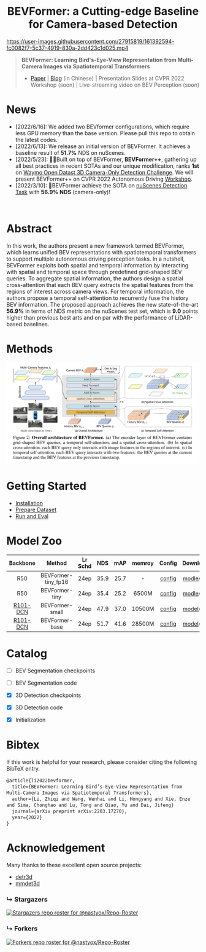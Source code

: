 <div align="center">   
  
# BEVFormer: a Cutting-edge Baseline for Camera-based Detection
</div>


https://user-images.githubusercontent.com/27915819/161392594-fc0082f7-5c37-4919-830a-2dd423c1d025.mp4

> **BEVFormer: Learning Bird's-Eye-View Representation from Multi-Camera Images via Spatiotemporal Transformers**
> - [Paper](http://arxiv.org/abs/2203.17270) | [Blog](https://www.zhihu.com/question/521842610/answer/2431585901) (in Chinese) | Presentation Slides at CVPR 2022 Workshop (soon) | Live-streaming video on BEV Perception (soon)



# News
- [2022/6/16]: We added two BEVformer configurations, which require less GPU memory than the base version. Please pull this repo to obtain the latest codes.
- [2022/6/13]: We release an initial version of BEVFormer. It achieves a baseline result of **51.7%** NDS on nuScenes.
- [2022/5/23]: 🚀🚀Built on top of BEVFormer, **BEVFormer++**, gathering up all best practices in recent SOTAs and our unique modification,  ranks **1st** on [Waymo Open Datast 3D Camera-Only Detection Challenge](https://waymo.com/open/challenges/2022/3d-camera-only-detection/). We will present BEVFormer++ on CVPR 2022 Autonomous Driving [Workshop](https://cvpr2022.wad.vision/).
- [2022/3/10]: 🚀BEVFormer achieve the SOTA on [nuScenes Detection Task](https://nuscenes.org/object-detection?externalData=all&mapData=all&modalities=Camera) with **56.9% NDS** (camera-only)!
</br>


# Abstract
In this work, the authors present a new framework termed BEVFormer, which learns unified BEV representations with spatiotemporal transformers to support multiple autonomous driving perception tasks. In a nutshell, BEVFormer exploits both spatial and temporal information by interacting with spatial and temporal space through predefined grid-shaped BEV queries. To aggregate spatial information, the authors design a spatial cross-attention that each BEV query extracts the spatial features from the regions of interest across camera views. For temporal information, the authors propose a temporal self-attention to recurrently fuse the history BEV information.
The proposed approach achieves the new state-of-the-art **56.9\%** in terms of NDS metric on the nuScenes test set, which is **9.0** points higher than previous best arts and on par with the performance of LiDAR-based baselines.


# Methods
![method](figs/arch.png "model arch")


# Getting Started
- [Installation](docs/install.md) 
- [Prepare Dataset](docs/prepare_dataset.md)
- [Run and Eval](docs/getting_started.md)

# Model Zoo

| Backbone | Method | Lr Schd | NDS| mAP|memroy | Config | Download |
| :---: | :---: | :---: | :---: | :---:|:---:| :---: | :---: |
| R50 | BEVFormer-tiny_fp16 | 24ep | 35.9|25.7 | - |[config](projects/configs/bevformer_fp16/bevformer_tiny_fp16.py) |[modle](https://github.com/zhiqi-li/storage/releases/download/v1.0/bevformer_tiny_fp16_epoch_24.pth)/[log](https://github.com/zhiqi-li/storage/releases/download/v1.0/bevformer_tiny_fp16_epoch_24.log) |
| R50 | BEVFormer-tiny | 24ep | 35.4|25.2 | 6500M |[config](projects/configs/bevformer/bevformer_tiny.py) |[modle](https://github.com/zhiqi-li/storage/releases/download/v1.0/bevformer_tiny_epoch_24.pth)/[log](https://github.com/zhiqi-li/storage/releases/download/v1.0/bevformer_tiny_epoch_24.log) |
| [R101-DCN](https://github.com/zhiqi-li/storage/releases/download/v1.0/r101_dcn_fcos3d_pretrain.pth)  | BEVFormer-small | 24ep | 47.9|37.0 | 10500M |[config](projects/configs/bevformer/bevformer_small.py) |[model](https://github.com/zhiqi-li/storage/releases/download/v1.0/bevformer_small_epoch_24.pth)/[log](https://github.com/zhiqi-li/storage/releases/download/v1.0/bevformer_small_epoch_24.log) |
| [R101-DCN](https://github.com/zhiqi-li/storage/releases/download/v1.0/r101_dcn_fcos3d_pretrain.pth)  | BEVFormer-base | 24ep | 51.7|41.6 |28500M |[config](projects/configs/bevformer/bevformer_base.py) | [model](https://github.com/zhiqi-li/storage/releases/download/v1.0/bevformer_r101_dcn_24ep.pth)/[log](https://github.com/zhiqi-li/storage/releases/download/v1.0/bevformer_r101_dcn_24ep.log) |


# Catalog

- [ ] BEV Segmentation checkpoints
- [ ] BEV Segmentation code
- [x] 3D Detection checkpoints
- [x] 3D Detection code
- [x] Initialization


# Bibtex
If this work is helpful for your research, please consider citing the following BibTeX entry.

```
@article{li2022bevformer,
  title={BEVFormer: Learning Bird’s-Eye-View Representation from Multi-Camera Images via Spatiotemporal Transformers},
  author={Li, Zhiqi and Wang, Wenhai and Li, Hongyang and Xie, Enze and Sima, Chonghao and Lu, Tong and Qiao, Yu and Dai, Jifeng}
  journal={arXiv preprint arXiv:2203.17270},
  year={2022}
}
```

# Acknowledgement

Many thanks to these excellent open source projects:
- [detr3d](https://github.com/WangYueFt/detr3d) 
- [mmdet3d](https://github.com/open-mmlab/mmdetection3d)


### &#8627; Stargazers
[![Stargazers repo roster for @nastyox/Repo-Roster](https://reporoster.com/stars/zhiqi-li/BEVFormer)](https://github.com/zhiqi-li/BEVFormer/stargazers)

### &#8627; Forkers
[![Forkers repo roster for @nastyox/Repo-Roster](https://reporoster.com/forks/zhiqi-li/BEVFormer)](https://github.com/zhiqi-li/BEVFormer/network/members)


